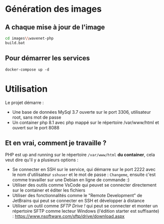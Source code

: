 # Génération des images
## A chaque mise à jour de l'image
```bash
cd images\\wavenet-php
build.bat
```

## Pour démarrer les services
`docker-compose up -d`

# Utilisation
Le projet démarre :
- Une base de données MySql 3.7 ouverte sur le port 3306, utilisateur root, sans mot de passe
- Un container php 8.1 avec php mappé sur le répertoire /var/www/html et ouvert sur le port 8088

## Et en vrai, comment je travaille ?
PHP est up and running sur le répertoire  `/var/www/html` **du container**, cela veut dire qu'il y a plusieurs options :
- Se connecter en SSH sur le service, qui démarre sur le port 2222 avec le nom d'utilisateur `sshuser` et le mot de passe : `Changeme`, ensuite c'est comme travailler sur une Debian en ligne de commande :)
- Utiliser des outils comme VsCode qui peuvet se connecter directement sur le container et éditer les fichiers
- Utiliser des fonctionnalités comme le "Remote Development" de JetBrains qui peut se connecter en SSH et développer à distance
- Utiliser un outil comme *SFTP Drive !* qui peut se connecter et monter un répertoire SFTP comme lecteur Windows (l'édition starter est suffisante) : https://www.nsoftware.com/sftp/drive/download.aspx